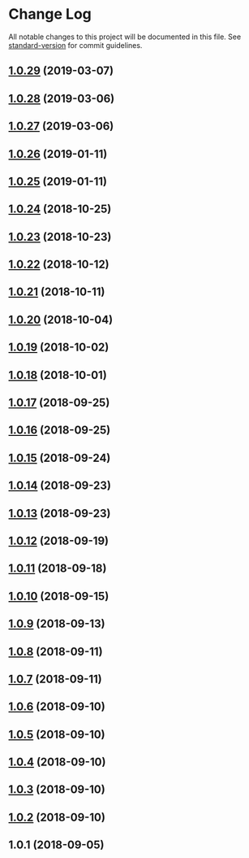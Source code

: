 # Change Log

All notable changes to this project will be documented in this file. See [standard-version](https://github.com/conventional-changelog/standard-version) for commit guidelines.

## [1.0.29](https://github.com/mazine/hub-widget-ui/compare/v1.0.28...v1.0.29) (2019-03-07)



<a name="1.0.28"></a>
## [1.0.28](https://github.com/mazine/hub-widget-ui/compare/v1.0.27...v1.0.28) (2019-03-06)



<a name="1.0.27"></a>
## [1.0.27](https://github.com/mazine/hub-widget-ui/compare/v1.0.26...v1.0.27) (2019-03-06)



<a name="1.0.26"></a>
## [1.0.26](https://github.com/mazine/hub-widget-ui/compare/v1.0.25...v1.0.26) (2019-01-11)



<a name="1.0.25"></a>
## [1.0.25](https://github.com/mazine/hub-widget-ui/compare/v1.0.24...v1.0.25) (2019-01-11)



<a name="1.0.24"></a>
## [1.0.24](https://github.com/mazine/hub-widget-ui/compare/v1.0.23...v1.0.24) (2018-10-25)



<a name="1.0.23"></a>
## [1.0.23](https://github.com/mazine/hub-widget-ui/compare/v1.0.22...v1.0.23) (2018-10-23)



<a name="1.0.22"></a>
## [1.0.22](https://github.com/mazine/hub-widget-ui/compare/v1.0.21...v1.0.22) (2018-10-12)



<a name="1.0.21"></a>
## [1.0.21](https://github.com/mazine/hub-widget-ui/compare/v1.0.20...v1.0.21) (2018-10-11)



<a name="1.0.20"></a>
## [1.0.20](https://github.com/mazine/hub-widget-ui/compare/v1.0.19...v1.0.20) (2018-10-04)



<a name="1.0.19"></a>
## [1.0.19](https://github.com/mazine/hub-widget-ui/compare/v1.0.18...v1.0.19) (2018-10-02)



<a name="1.0.18"></a>
## [1.0.18](https://github.com/mazine/hub-widget-ui/compare/v1.0.17...v1.0.18) (2018-10-01)



<a name="1.0.17"></a>
## [1.0.17](https://github.com/mazine/hub-widget-ui/compare/v1.0.16...v1.0.17) (2018-09-25)



<a name="1.0.16"></a>
## [1.0.16](https://github.com/mazine/hub-widget-ui/compare/v1.0.15...v1.0.16) (2018-09-25)



<a name="1.0.15"></a>
## [1.0.15](https://github.com/mazine/hub-widget-ui/compare/v1.0.14...v1.0.15) (2018-09-24)



<a name="1.0.14"></a>
## [1.0.14](https://github.com/mazine/hub-widget-ui/compare/v1.0.13...v1.0.14) (2018-09-23)



<a name="1.0.13"></a>
## [1.0.13](https://github.com/mazine/hub-widget-ui/compare/v1.0.12...v1.0.13) (2018-09-23)



<a name="1.0.12"></a>
## [1.0.12](https://github.com/mazine/hub-widget-ui/compare/v1.0.11...v1.0.12) (2018-09-19)



<a name="1.0.11"></a>
## [1.0.11](https://github.com/mazine/hub-widget-ui/compare/v1.0.10...v1.0.11) (2018-09-18)



<a name="1.0.10"></a>
## [1.0.10](https://github.com/mazine/hub-widget-ui/compare/v1.0.9...v1.0.10) (2018-09-15)



<a name="1.0.9"></a>
## [1.0.9](https://github.com/mazine/hub-widget-ui/compare/v1.0.8...v1.0.9) (2018-09-13)



<a name="1.0.8"></a>
## [1.0.8](https://github.com/mazine/hub-widget-ui/compare/v1.0.7...v1.0.8) (2018-09-11)



<a name="1.0.7"></a>
## [1.0.7](https://github.com/mazine/hub-widget-ui/compare/v1.0.6...v1.0.7) (2018-09-11)



<a name="1.0.6"></a>
## [1.0.6](https://github.com/mazine/hub-widget-ui/compare/v1.0.5...v1.0.6) (2018-09-10)



<a name="1.0.5"></a>
## [1.0.5](https://github.com/mazine/hub-widget-ui/compare/v1.0.4...v1.0.5) (2018-09-10)



<a name="1.0.4"></a>
## [1.0.4](https://github.com/mazine/hub-widget-ui/compare/v1.0.3...v1.0.4) (2018-09-10)



<a name="1.0.3"></a>
## [1.0.3](https://github.com/mazine/hub-widget-ui/compare/v1.0.2...v1.0.3) (2018-09-10)



<a name="1.0.2"></a>
## [1.0.2](https://github.com/mazine/hub-widget-ui/compare/v1.0.1...v1.0.2) (2018-09-10)



<a name="1.0.1"></a>
## 1.0.1 (2018-09-05)
